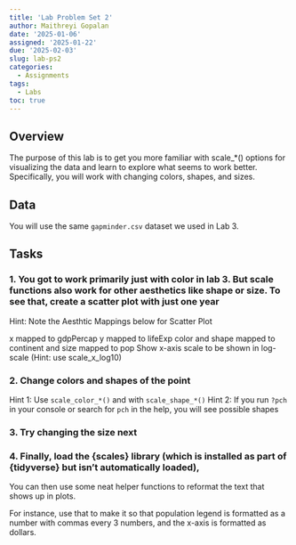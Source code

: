 ```yaml
---
title: 'Lab Problem Set 2'
author: Maithreyi Gopalan
date: '2025-01-06'
assigned: '2025-01-22'
due: '2025-02-03'
slug: lab-ps2
categories:
  - Assignments
tags:
  - Labs
toc: true
---
```


## Overview

The purpose of this lab is to get you more familiar with scale_*() options for visualizing the data and learn to explore what seems to work better. Specifically, you will work with changing colors, shapes, and sizes.

## Data 

You will use the same `gapminder.csv` dataset we used in Lab 3. 

## Tasks

### 1. You got to work primarily just with color in lab 3. But scale functions also work for other aesthetics like shape or size. To see that, create a scatter plot with just one year 

Hint: Note the Aesthtic Mappings below for Scatter Plot

x mapped to gdpPercap
y mapped to lifeExp 
color and shape mapped to continent and
size mapped to pop
Show x-axis scale to be shown in log-scale (Hint: use scale_x_log10) 

### 2. Change colors and shapes of the point 

Hint 1: Use `scale_color_*()` and with `scale_shape_*()`
Hint 2: If you run `?pch` in your console or search for `pch` in the help, you will see possible shapes

### 3. Try changing the size next 

### 4. Finally, load the {scales} library (which is installed as part of {tidyverse} but isn’t automatically loaded),

You can then use some neat helper functions to reformat the text that shows up in plots. 

For instance, use that to make it so that population legend is formatted as a number with commas every 3 numbers, and the x-axis is formatted as dollars.